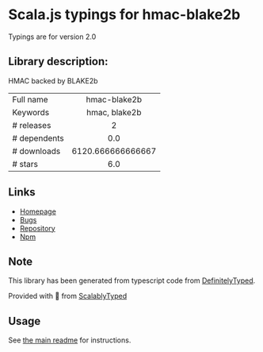 
# Scala.js typings for hmac-blake2b

Typings are for version 2.0

## Library description:
HMAC backed by BLAKE2b

|                    |                 |
| ------------------ | :-------------: |
| Full name          | hmac-blake2b |
| Keywords           | hmac, blake2b |
| # releases         | 2 |
| # dependents       | 0.0 |
| # downloads        | 6120.666666666667 |
| # stars            | 6.0 |

## Links
- [Homepage](https://github.com/emilbayes/hmac-blake2b#readme)
- [Bugs](https://github.com/emilbayes/hmac-blake2b/issues)
- [Repository](https://github.com/emilbayes/hmac-blake2b)
- [Npm](https://www.npmjs.com/package/hmac-blake2b)
    


## Note
This library has been generated from typescript code from [DefinitelyTyped](https://definitelytyped.org).

Provided with :purple_heart: from [ScalablyTyped](https://github.com/oyvindberg/ScalablyTyped)

## Usage
See [the main readme](../../readme.md) for instructions.


